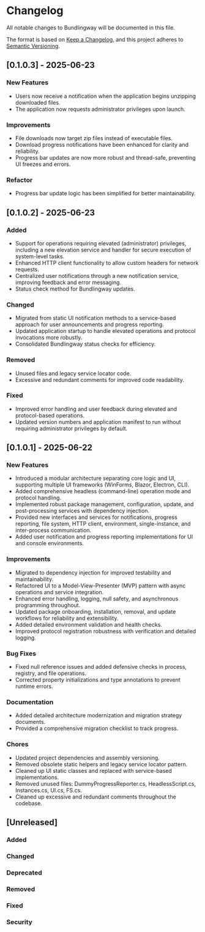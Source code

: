 # Changelog

All notable changes to Bundlingway will be documented in this file.

The format is based on [Keep a Changelog](https://keepachangelog.com/en/1.0.0/),
and this project adheres to [Semantic Versioning](https://semver.org/spec/v2.0.0.html).

## [0.1.0.3] - 2025-06-23

### New Features
- Users now receive a notification when the application begins unzipping downloaded files.
- The application now requests administrator privileges upon launch.

### Improvements
- File downloads now target zip files instead of executable files.
- Download progress notifications have been enhanced for clarity and reliability.
- Progress bar updates are now more robust and thread-safe, preventing UI freezes and errors.

### Refactor
- Progress bar update logic has been simplified for better maintainability.

## [0.1.0.2] - 2025-06-23

### Added
- Support for operations requiring elevated (administrator) privileges, including a new elevation service and handler for secure execution of system-level tasks.
- Enhanced HTTP client functionality to allow custom headers for network requests.
- Centralized user notifications through a new notification service, improving feedback and error messaging.
- Status check method for Bundlingway updates.

### Changed
- Migrated from static UI notification methods to a service-based approach for user announcements and progress reporting.
- Updated application startup to handle elevated operations and protocol invocations more robustly.
- Consolidated Bundlingway status checks for efficiency.

### Removed
- Unused files and legacy service locator code.
- Excessive and redundant comments for improved code readability.

### Fixed
- Improved error handling and user feedback during elevated and protocol-based operations.
- Updated version numbers and application manifest to run without requiring administrator privileges by default.

## [0.1.0.1] - 2025-06-22

### New Features

- Introduced a modular architecture separating core logic and UI, supporting multiple UI frameworks (WinForms, Blazor, Electron, CLI).
- Added comprehensive headless (command-line) operation mode and protocol handling.
- Implemented robust package management, configuration, update, and post-processing services with dependency injection.
- Provided new interfaces and services for notifications, progress reporting, file system, HTTP client, environment, single-instance, and inter-process communication.
- Added user notification and progress reporting implementations for UI and console environments.

### Improvements

- Migrated to dependency injection for improved testability and maintainability.
- Refactored UI to a Model-View-Presenter (MVP) pattern with async operations and service integration.
- Enhanced error handling, logging, null safety, and asynchronous programming throughout.
- Updated package onboarding, installation, removal, and update workflows for reliability and extensibility.
- Added detailed environment validation and health checks.
- Improved protocol registration robustness with verification and detailed logging.

### Bug Fixes

- Fixed null reference issues and added defensive checks in process, registry, and file operations.
- Corrected property initializations and type annotations to prevent runtime errors.

### Documentation

- Added detailed architecture modernization and migration strategy documents.
- Provided a comprehensive migration checklist to track progress.

### Chores

- Updated project dependencies and assembly versioning.
- Removed obsolete static helpers and legacy service locator pattern.
- Cleaned up UI static classes and replaced with service-based implementations.
- Removed unused files: DummyProgressReporter.cs, HeadlessScript.cs, Instances.cs, UI.cs, FS.cs.
- Cleaned up excessive and redundant comments throughout the codebase.

## [Unreleased]

### Added
### Changed
### Deprecated
### Removed
### Fixed
### Security
